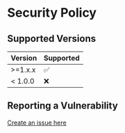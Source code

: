 # Security Policy

## Supported Versions

| Version | Supported          |
| ------- | ------------------ |
| >=1.x.x | :white_check_mark: |
| < 1.0.0 | :x:                |

## Reporting a Vulnerability

[Create an issue here](https://github.com/P1N2O/utils/issues/new?template=Blank+issue)
